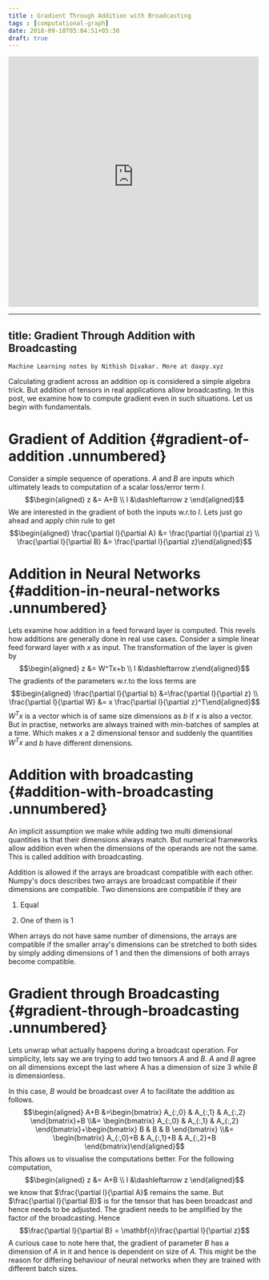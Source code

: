 ```yaml
---
title : Gradient Through Addition with Broadcasting
tags : [computational-graph]
date: 2018-09-18T05:04:51+05:30
draft: true
---
```


<!--<embed src="{{site.dev-images}}/2018-09-18-gradient-through-addition-with-bradcasting.pdf" width="500" height="500"  type="application/pdf" frameborder="0" allowfullscreen>-->
<embed src="https://daxpy-website.s3.ap-southeast-1.amazonaws.com/2018-09-18-gradient-through-addition-with-bradcasting.pdf" width="500" height="500"  type="application/pdf" frameborder="0" allowfullscreen>

---
title: Gradient Through Addition with Broadcasting
---

` Machine Learning notes by Nithish Divakar. More at daxpy.xyz `

Calculating gradient across an addition op is considered a simple
algebra trick. But addition of tensors in real applications allow
broadcasting. In this post, we examine how to compute gradient even in
such situations. Let us begin with fundamentals.

Gradient of Addition {#gradient-of-addition .unnumbered}
====================

Consider a simple sequence of operations. $A$ and $B$ are inputs which
ultimately leads to computation of a scalar loss/error term $l$.
$$\begin{aligned}
  z &= A+B
  \\
  l &\dashleftarrow z
 \end{aligned}$$ We are interested in the gradient of both the inputs
w.r.to $l$. Lets just go ahead and apply chin rule to get
$$\begin{aligned}
  \frac{\partial l}{\partial A} &= \frac{\partial l}{\partial z}
  \\ 
  \frac{\partial l}{\partial B} &= \frac{\partial l}{\partial z}\end{aligned}$$

Addition in Neural Networks {#addition-in-neural-networks .unnumbered}
===========================

Lets examine how addition in a feed forward layer is computed. This
revels how additions are generally done in real use cases. Consider a
simple linear feed forward layer with $x$ as input. The transformation
of the layer is given by $$\begin{aligned}
  z &= W^Tx+b
  \\
  l &\dashleftarrow z\end{aligned}$$ The gradients of the parameters
w.r.to the loss terms are $$\begin{aligned}
  \frac{\partial l}{\partial b} &=\frac{\partial l}{\partial z}
  \\
  \frac{\partial l}{\partial W} &= x \frac{\partial l}{\partial z}^T\end{aligned}$$
$W^Tx$ is a vector which is of same size dimensions as $b$ if $x$ is
also a vector. But in practise, networks are always trained with
min-batches of samples at a time. Which makes $x$ a 2 dimensional tensor
and suddenly the quantities $W^Tx$ and $b$ have different dimensions.

Addition with broadcasting {#addition-with-broadcasting .unnumbered}
==========================

An implicit assumption we make while adding two multi dimensional
quantities is that their dimensions always match. But numerical
frameworks allow addition even when the dimensions of the operands are
not the same. This is called addition with broadcasting.

Addition is allowed if the arrays are broadcast compatible with each
other. Numpy's docs describes two arrays are broadcast compatible if
their dimensions are compatible. Two dimensions are compatible if they
are

1.  Equal

2.  One of them is 1

When arrays do not have same number of dimensions, the arrays are
compatible if the smaller array's dimensions can be stretched to both
sides by simply adding dimensions of 1 and then the dimensions of both
arrays become compatible.

Gradient through Broadcasting {#gradient-through-broadcasting .unnumbered}
=============================

Lets unwrap what actually happens during a broadcast operation. For
simplicity, lets say we are trying to add two tensors $A$ and $B$. $A$
and $B$ agree on all dimensions except the last where A has a dimension
of size $3$ while $B$ is dimensionless.

In this case, $B$ would be broadcast over $A$ to facilitate the addition
as follows. $$\begin{aligned}
A+B &=\begin{bmatrix} A_{:,0} & A_{:,1} & A_{:,2} \end{bmatrix}+B 
\\&= 
\begin{bmatrix} A_{:,0} & A_{:,1} & A_{:,2} \end{bmatrix}+\begin{bmatrix} B & B & B \end{bmatrix}
\\&=
\begin{bmatrix} A_{:,0}+B & A_{:,1}+B & A_{:,2}+B \end{bmatrix}\end{aligned}$$
This allows us to visualise the computations better. For the following
computation, $$\begin{aligned}
  z &= A+B
  \\
  l &\dashleftarrow z
 \end{aligned}$$ we know that $\frac{\partial l}{\partial A}$ remains
the same. But $\frac{\partial l}{\partial B}$ is for the tensor that has
been broadcast and hence needs to be adjusted. The gradient needs to be
amplified by the factor of the broadcasting. Hence
$$\frac{\partial l}{\partial B} = \mathbf{n}\frac{\partial l}{\partial z}$$
A curious case to note here that, the gradient of parameter $B$ has a
dimension of $A$ in it and hence is dependent on size of $A$. This might
be the reason for differing behaviour of neural networks when they are
trained with different batch sizes.


    